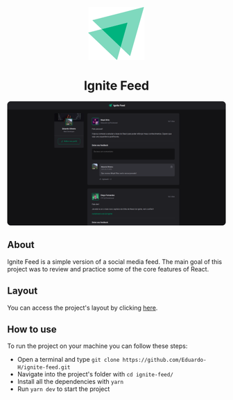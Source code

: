 <div align="center">
  <img src="./src/assets/ignite-logo.svg" />
  <h1>Ignite Feed</h1>
</div>

<img src=".github/thumbnail.png" />

## About
Ignite Feed is a simple version of a social media feed. The main goal of this project was to review and practice some of the core features of React.

## Layout
You can access the project's layout by clicking <a href="https://www.figma.com/community/file/1113573231685349036" target="_blank">here</a>.

## How to use
To run the project on your machine you can follow these steps:
- Open a terminal and type `git clone https://github.com/Eduardo-H/ignite-feed.git`
- Navigate into the project's folder with `cd ignite-feed/`
- Install all the dependencies with `yarn`
- Run `yarn dev` to start the project